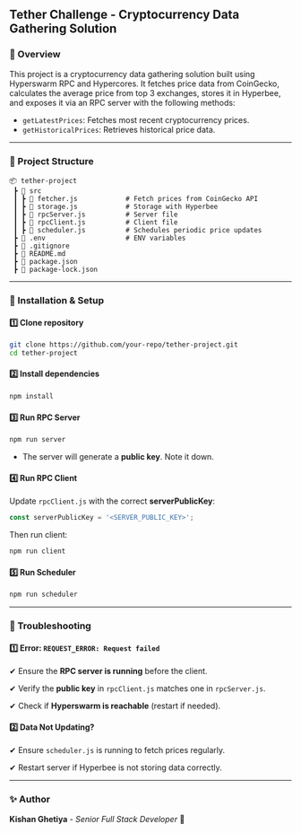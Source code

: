 ## Tether Challenge - Cryptocurrency Data Gathering Solution

### 📌 Overview
This project is a cryptocurrency data gathering solution built using Hyperswarm RPC and Hypercores. It fetches price data from CoinGecko, calculates the average price from top 3 exchanges, stores it in Hyperbee, and exposes it via an RPC server with the following methods:

- `getLatestPrices`: Fetches most recent cryptocurrency prices.
- `getHistoricalPrices`: Retrieves historical price data.

---


### 📂 Project Structure
```
📦 tether-project
 ┣ 📂 src
 ┃ ┣ 📜 fetcher.js            # Fetch prices from CoinGecko API
 ┃ ┣ 📜 storage.js            # Storage with Hyperbee
 ┃ ┣ 📜 rpcServer.js          # Server file
 ┃ ┣ 📜 rpcClient.js          # Client file
 ┃ ┣ 📜 scheduler.js          # Schedules periodic price updates
 ┣ 📜 .env                    # ENV variables
 ┣ 📜 .gitignore
 ┣ 📜 README.md
 ┣ 📜 package.json
 ┣ 📜 package-lock.json
```

---

### 🔧 Installation & Setup

#### 1️⃣ Clone  repository
```sh
git clone https://github.com/your-repo/tether-project.git
cd tether-project
```

#### 2️⃣ Install dependencies
```sh
npm install
```

#### 3️⃣ Run RPC Server
```sh
npm run server
```
- The server will generate a **public key**. Note it down.

#### 4️⃣ Run  RPC Client
Update `rpcClient.js` with the correct **serverPublicKey**:
```js
const serverPublicKey = '<SERVER_PUBLIC_KEY>';
```
Then run client:
```sh
npm run client

```

#### 5️⃣ Run  Scheduler
```sh
npm run scheduler

```

---

### 🐛 Troubleshooting

#### 1️⃣ Error: `REQUEST_ERROR: Request failed`
✔ Ensure the **RPC server is running** before the client.

✔ Verify the **public key** in `rpcClient.js` matches one in `rpcServer.js`.

✔ Check if **Hyperswarm is reachable** (restart if needed).

#### 2️⃣ Data Not Updating?
✔ Ensure `scheduler.js` is running to fetch prices regularly.

✔ Restart server if Hyperbee is not storing data correctly.

---

### ✨ Author
**Kishan Ghetiya** - *Senior Full Stack Developer* 🚀


